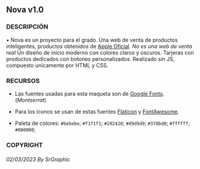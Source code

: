 ## Nova v1.0

### DESCRIPCIÓN

▪ Nova es un proyecto para el grado. Una web de venta de productos inteligentes, productos obtenidos de [Apple Oficial](https://www.apple.com/). *No es una web de venta real* Un diseño de inicio moderno con colores claros y oscuros. Tarjeras con productos dedicados con botones personalizados. Realizado sin JS, compuesto unicamente por HTML y CSS.

### RECURSOS 

- Las fuentes usadas para esta maqueta son de [Google Fonts](https://fonts.google.com). (*Montserrat*)

- Para los iconos se usan de estas fuentes [Flaticon](https://www.flaticon.es/) y [FontAwesome](https://fontawesome.com/).

- Paleta de colores:
  `#bebebe`;
  `#f1f1f1`;
  `#202428`;
  `#d9d9d9`;
  `#378bd0`;
  `#ffffff`;
  `#000000`;

### COPYRIGHT

###### 02/03/2023 By SrGraphic 

